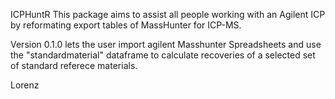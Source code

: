 ICPHuntR
This package aims to assist all people working with an Agilent ICP by reformating export tables of MassHunter for ICP-MS.

Version 0.1.0 
lets the user import agilent Masshunter Spreadsheets and use the "standardmaterial" dataframe to calculate recoveries of a selected set of standard referece materials.  


Lorenz

